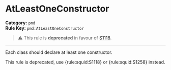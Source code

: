 
# AtLeastOneConstructor
**Category:** `pmd`<br/>
**Rule Key:** `pmd:AtLeastOneConstructor`<br/>
> :warning: This rule is **deprecated** in favour of [S1118](https://rules.sonarsource.com/java/RSPEC-1118).

-----

Each class should declare at least one constructor.

<p>
  This rule is deprecated, use {rule:squid:S1118} or {rule:squid:S1258} instead.
</p>


